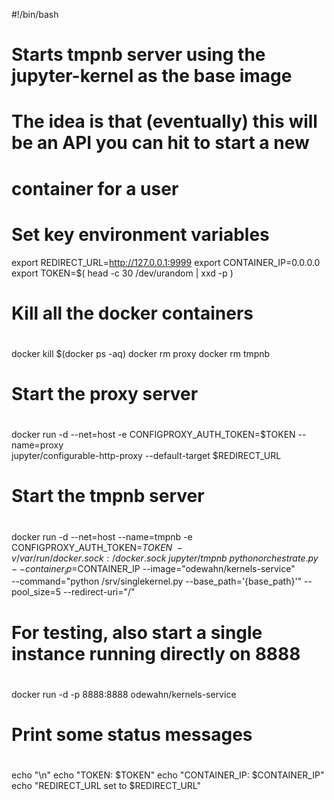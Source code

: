 #!/bin/bash

#
# Starts tmpnb server using the jupyter-kernel as the base image
# The idea is that (eventually) this will be an API you can hit to start a new 
# container for a user
# 


# Set key environment variables

export REDIRECT_URL=http://127.0.0.1:9999
export CONTAINER_IP=0.0.0.0
export TOKEN=$( head -c 30 /dev/urandom | xxd -p )


#
# Kill all the docker containers
#
docker kill $(docker ps -aq)
docker rm proxy
docker rm tmpnb

#
# Start the proxy server
#

docker run -d --net=host -e CONFIGPROXY_AUTH_TOKEN=$TOKEN --name=proxy \
                  jupyter/configurable-http-proxy --default-target $REDIRECT_URL

#
# Start the tmpnb server
#
docker run -d --net=host --name=tmpnb -e CONFIGPROXY_AUTH_TOKEN=$TOKEN \
   -v /var/run/docker.sock:/docker.sock \
   jupyter/tmpnb \
   python orchestrate.py --container_ip=$CONTAINER_IP --image="odewahn/kernels-service" \
   --command="python /srv/singlekernel.py --base_path='{base_path}'" --pool_size=5 --redirect-uri="/"


#
# For testing, also start a single instance running directly on 8888
#
docker run -d -p 8888:8888 odewahn/kernels-service


#
# Print some status messages
#
echo "\n"
echo "TOKEN: $TOKEN"
echo "CONTAINER_IP: $CONTAINER_IP"
echo "REDIRECT_URL set to $REDIRECT_URL"